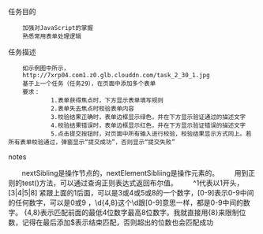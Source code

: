 任务目的

        加强对JavaScript的掌握
        熟悉常用表单处理逻辑
        
任务描述

        如示例图中所示，
        http://7xrp04.com1.z0.glb.clouddn.com/task_2_30_1.jpg
        基于上一个任务（任务29），在页面中添加多个表单
        要求：
                1.表单获得焦点时，下方显示表单填写规则
                2.表单失去焦点时校验表单内容
                3.校验结果正确时，表单边框显示绿色，并在下方显示验证通过的描述文字
                4.校验结果错误时，表单边框显示红色，并在下方显示验证错误的描述文字
                5.点击提交按钮时，对页面中所有输入进行校验，校验结果显示方式同上。若所有表单校验通过，弹窗显示“提交成功”，否则显示“提交失败”

notes
        
        nextSibling是操作节点的，nextElementSibliing是操作元素的。
        用到正则的test()方法，可以通过查询正则表达式返回布尔值。
        ^1代表以1开头，[3|4|5|8] 紧跟上面的1后面，可以是3或4或5或8的一个数字，[0-9]表示0-9中间的任何数字，可以是0或9 ，\d{4,8}这个\d跟[0-9]意思一样，都是0-9中间的数字。
        {4,8}表示匹配前面的最低4位数字最高8位数字。我就直接用{8}来限制位数，记得在最后添加$表示结束匹配，否则超出的位数也会匹配成功
